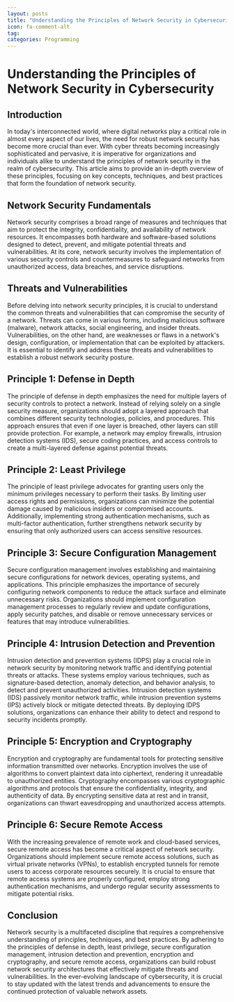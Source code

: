 ```yaml
---
layout: posts
title: "Understanding the Principles of Network Security in Cybersecurity"
icon: fa-comment-alt
tag:      
categories: Programming
---
```



# Understanding the Principles of Network Security in Cybersecurity

## Introduction
In today's interconnected world, where digital networks play a critical role in almost every aspect of our lives, the need for robust network security has become more crucial than ever. With cyber threats becoming increasingly sophisticated and pervasive, it is imperative for organizations and individuals alike to understand the principles of network security in the realm of cybersecurity. This article aims to provide an in-depth overview of these principles, focusing on key concepts, techniques, and best practices that form the foundation of network security.

## Network Security Fundamentals
Network security comprises a broad range of measures and techniques that aim to protect the integrity, confidentiality, and availability of network resources. It encompasses both hardware and software-based solutions designed to detect, prevent, and mitigate potential threats and vulnerabilities. At its core, network security involves the implementation of various security controls and countermeasures to safeguard networks from unauthorized access, data breaches, and service disruptions.

## Threats and Vulnerabilities
Before delving into network security principles, it is crucial to understand the common threats and vulnerabilities that can compromise the security of a network. Threats can come in various forms, including malicious software (malware), network attacks, social engineering, and insider threats. Vulnerabilities, on the other hand, are weaknesses or flaws in a network's design, configuration, or implementation that can be exploited by attackers. It is essential to identify and address these threats and vulnerabilities to establish a robust network security posture.

## Principle 1: Defense in Depth
The principle of defense in depth emphasizes the need for multiple layers of security controls to protect a network. Instead of relying solely on a single security measure, organizations should adopt a layered approach that combines different security technologies, policies, and procedures. This approach ensures that even if one layer is breached, other layers can still provide protection. For example, a network may employ firewalls, intrusion detection systems (IDS), secure coding practices, and access controls to create a multi-layered defense against potential threats.

## Principle 2: Least Privilege
The principle of least privilege advocates for granting users only the minimum privileges necessary to perform their tasks. By limiting user access rights and permissions, organizations can minimize the potential damage caused by malicious insiders or compromised accounts. Additionally, implementing strong authentication mechanisms, such as multi-factor authentication, further strengthens network security by ensuring that only authorized users can access sensitive resources.

## Principle 3: Secure Configuration Management
Secure configuration management involves establishing and maintaining secure configurations for network devices, operating systems, and applications. This principle emphasizes the importance of securely configuring network components to reduce the attack surface and eliminate unnecessary risks. Organizations should implement configuration management processes to regularly review and update configurations, apply security patches, and disable or remove unnecessary services or features that may introduce vulnerabilities.

## Principle 4: Intrusion Detection and Prevention
Intrusion detection and prevention systems (IDPS) play a crucial role in network security by monitoring network traffic and identifying potential threats or attacks. These systems employ various techniques, such as signature-based detection, anomaly detection, and behavior analysis, to detect and prevent unauthorized activities. Intrusion detection systems (IDS) passively monitor network traffic, while intrusion prevention systems (IPS) actively block or mitigate detected threats. By deploying IDPS solutions, organizations can enhance their ability to detect and respond to security incidents promptly.

## Principle 5: Encryption and Cryptography
Encryption and cryptography are fundamental tools for protecting sensitive information transmitted over networks. Encryption involves the use of algorithms to convert plaintext data into ciphertext, rendering it unreadable to unauthorized entities. Cryptography encompasses various cryptographic algorithms and protocols that ensure the confidentiality, integrity, and authenticity of data. By encrypting sensitive data at rest and in transit, organizations can thwart eavesdropping and unauthorized access attempts.

## Principle 6: Secure Remote Access
With the increasing prevalence of remote work and cloud-based services, secure remote access has become a critical aspect of network security. Organizations should implement secure remote access solutions, such as virtual private networks (VPNs), to establish encrypted tunnels for remote users to access corporate resources securely. It is crucial to ensure that remote access systems are properly configured, employ strong authentication mechanisms, and undergo regular security assessments to mitigate potential risks.

## Conclusion
Network security is a multifaceted discipline that requires a comprehensive understanding of principles, techniques, and best practices. By adhering to the principles of defense in depth, least privilege, secure configuration management, intrusion detection and prevention, encryption and cryptography, and secure remote access, organizations can build robust network security architectures that effectively mitigate threats and vulnerabilities. In the ever-evolving landscape of cybersecurity, it is crucial to stay updated with the latest trends and advancements to ensure the continued protection of valuable network assets.